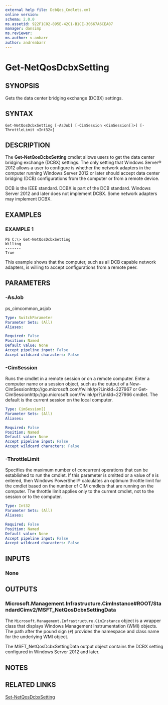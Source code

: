 ```yaml
---
external help file: DcbQos_Cmdlets.xml
online version: 
schema: 2.0.0
ms.assetid: 922F1C02-895E-42C1-B1CE-30667A6CEA07
manager: dansimp
ms.reviewer:
ms.author: v-anbarr
author: andreabarr
---
```


# Get-NetQosDcbxSetting

## SYNOPSIS
Gets the data center bridging exchange (DCBX) settings.

## SYNTAX

```
Get-NetQosDcbxSetting [-AsJob] [-CimSession <CimSession[]>] [-ThrottleLimit <Int32>]
```

## DESCRIPTION
The **Get-NetQosDcbxSetting** cmdlet allows users to get the data center bridging exchange (DCBX) settings.
The only setting that Windows Server® 2012 allows a user to configure is whether the network adapters in the computer running Windows Server 2012 or later should accept data center bridging (DCB) configurations from the computer or from a remote device.

DCB is the IEEE standard.
DCBX is part of the DCB standard.
Windows Server 2012 and later does not implement DCBX.
Some network adapters may implement DCBX.

## EXAMPLES

### EXAMPLE 1
```
PS C:\> Get-NetQosDcbxSetting
Willing 
------- 
True
```

This example shows that the computer, such as all DCB capable network adapters, is willing to accept configurations from a remote peer.

## PARAMETERS

### -AsJob
ps_cimcommon_asjob

```yaml
Type: SwitchParameter
Parameter Sets: (All)
Aliases: 

Required: False
Position: Named
Default value: None
Accept pipeline input: False
Accept wildcard characters: False
```

### -CimSession
Runs the cmdlet in a remote session or on a remote computer.
Enter a computer name or a session object, such as the output of a New-CimSessionhttp://go.microsoft.com/fwlink/p/?LinkId=227967 or Get-CimSessionhttp://go.microsoft.com/fwlink/p/?LinkId=227966 cmdlet.
The default is the current session on the local computer.

```yaml
Type: CimSession[]
Parameter Sets: (All)
Aliases: 

Required: False
Position: Named
Default value: None
Accept pipeline input: False
Accept wildcard characters: False
```

### -ThrottleLimit
Specifies the maximum number of concurrent operations that can be established to run the cmdlet.
If this parameter is omitted or a value of `0` is entered, then Windows PowerShell® calculates an optimum throttle limit for the cmdlet based on the number of CIM cmdlets that are running on the computer.
The throttle limit applies only to the current cmdlet, not to the session or to the computer.

```yaml
Type: Int32
Parameter Sets: (All)
Aliases: 

Required: False
Position: Named
Default value: None
Accept pipeline input: False
Accept wildcard characters: False
```

## INPUTS

### None

## OUTPUTS

### Microsoft.Management.Infrastructure.CimInstance#ROOT/StandardCimv2/MSFT_NetQosDcbxSettingData
The `Microsoft.Management.Infrastructure.CimInstance` object is a wrapper class that displays Windows Management Instrumentation (WMI) objects.
The path after the pound sign (`#`) provides the namespace and class name for the underlying WMI object.

The MSFT_NetQosDcbxSettingData output object contains the DCBX setting configured in Windows Server 2012 and later.

## NOTES

## RELATED LINKS

[Set-NetQosDcbxSetting](./Set-NetQosDcbxSetting.md)

